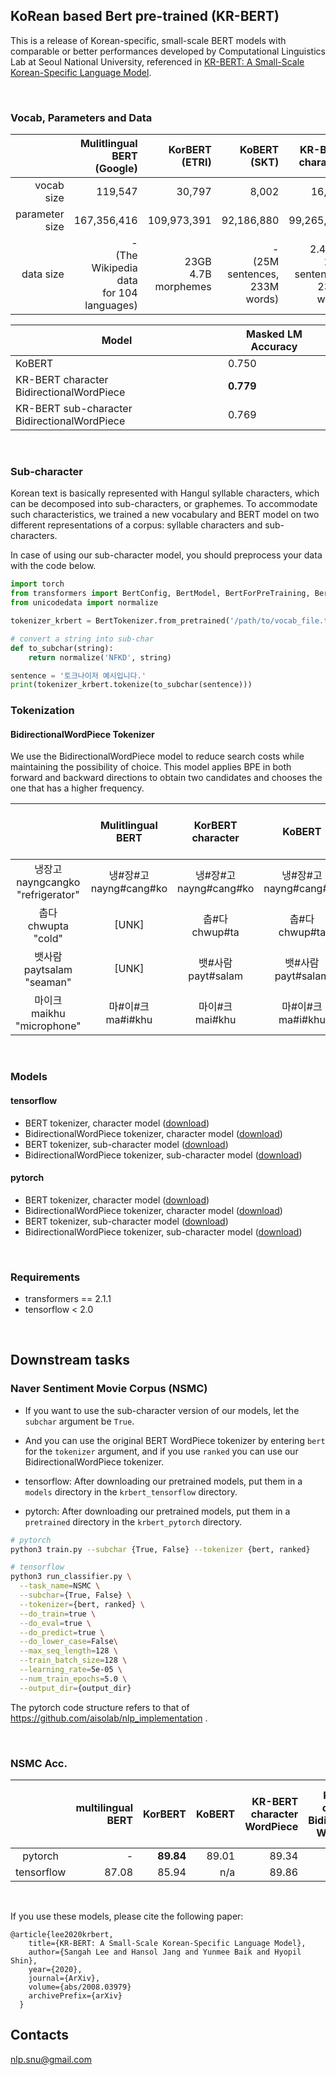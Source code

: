 ## KoRean based Bert pre-trained (KR-BERT)

This is a release of Korean-specific, small-scale BERT models with comparable or better performances developed by Computational Linguistics Lab at Seoul National University, referenced in [KR-BERT: A Small-Scale Korean-Specific Language Model](https://arxiv.org/abs/2008.03979).

<br>

### Vocab, Parameters and Data

|                |                              Mulitlingual BERT<br>(Google) |                KorBERT<br>(ETRI) |                              KoBERT<br>(SKT) |                       KR-BERT character |                   KR-BERT sub-character |
| -------------: | ---------------------------------------------: | ---------------------: | ----------------------------------: | -------------------------------------: | -------------------------------------: |
|     vocab size |                                        119,547 |                 30,797 |                               8,002 |                                 16,424 |                                 12,367 |
| parameter size |                                    167,356,416 |            109,973,391 |                          92,186,880 |                             99,265,066 |                             96,145,233 |
|      data size | -<br>(The Wikipedia data<br>for 104 languages) | 23GB<br>4.7B morphemes | -<br>(25M sentences,<br>233M words) | 2.47GB<br>20M sentences,<br>233M words | 2.47GB<br>20M sentences,<br>233M words |

| Model                                       | Masked LM Accuracy |
| ------------------------------------------- | ------------------ |
| KoBERT                                      | 0.750              |
| KR-BERT character BidirectionalWordPiece     | **0.779**              |
| KR-BERT sub-character BidirectionalWordPiece | 0.769              |

<br>

### Sub-character

Korean text is basically represented with Hangul syllable characters, which can be decomposed into sub-characters, or graphemes. To accommodate such characteristics, we trained a new vocabulary and BERT model on two different representations of a corpus: syllable characters and sub-characters.

In case of using our sub-character model, you should preprocess your data with the code below.

```python
import torch
from transformers import BertConfig, BertModel, BertForPreTraining, BertTokenizer
from unicodedata import normalize

tokenizer_krbert = BertTokenizer.from_pretrained('/path/to/vocab_file.txt', do_lower_case=False)

# convert a string into sub-char
def to_subchar(string):
    return normalize('NFKD', string)

sentence = '토크나이저 예시입니다.'
print(tokenizer_krbert.tokenize(to_subchar(sentence)))

```

### Tokenization

#### BidirectionalWordPiece Tokenizer

We use the BidirectionalWordPiece model to reduce search costs while maintaining the possibility of choice. This model applies BPE in both forward and backward directions to obtain two candidates and chooses the one that has a higher frequency.


|                                         |     Mulitlingual BERT     |   KorBERT<br>character   |          KoBERT           | KR-BERT<br>character<br>WordPiece | KR-BERT<br>character<br>BidirectionalWordPiece | KR-BERT<br>sub-character<br>WordPiece | KR-BERT<br>sub-character<br>BidirectionalWordPiece |
| :-------------------------------------: | :-----------------------: | :-----------------------: | :-----------------------: | :------------------------------: | :-------------------------------------------: | :----------------------------------: | :-----------------------------------------------: |
| 냉장고<br>nayngcangko<br>"refrigerator" | 냉#장#고<br>nayng#cang#ko | 냉#장#고<br>nayng#cang#ko | 냉#장#고<br>nayng#cang#ko |      냉장고<br>nayngcangko       |             냉장고<br>nayngcangko             |        냉장고<br>nayngcangko         |               냉장고<br>nayngcangko               |
|        춥다<br>chwupta<br>"cold"        |           [UNK]           |     춥#다<br>chwup#ta     |     춥#다<br>chwup#ta     |        춥#다<br>chwup#ta         |               춥#다<br>chwup#ta               |         추#ㅂ다<br>chwu#pta          |                추#ㅂ다<br>chwu#pta                |
|     뱃사람<br>paytsalam<br>"seaman"     |           [UNK]           |   뱃#사람<br>payt#salam   |   뱃#사람<br>payt#salam   |      뱃#사람<br>payt#salam       |             뱃#사람<br>payt#salam             |      배#ㅅ#사람<br>pay#t#salam       |             배#ㅅ#사람<br>pay#t#salam             |
|    마이크<br>maikhu<br>"microphone"     |   마#이#크<br>ma#i#khu    |    마이#크<br>mai#khu     |   마#이#크<br>ma#i#khu    |         마이크<br>maikhu         |               마이크<br>maikhu                |           마이크<br>maikhu           |                 마이크<br>maikhu                  |

<br>

### Models

#### tensorflow

* BERT tokenizer, character model ([download](https://drive.google.com/open?id=1SG5m-3R395VjEEnt0wxWM7SE1j6ndVsX))
* BidirectionalWordPiece tokenizer, character model ([download](https://drive.google.com/open?id=1YhFobehwzdbIxsHHvyFU5okp-HRowRKS))
* BERT tokenizer, sub-character model ([download](https://drive.google.com/open?id=13oguhQvYD9wsyLwKgU-uLCacQVWA4oHg))
* BidirectionalWordPiece tokenizer, sub-character model ([download](https://drive.google.com/open?id=12izU0NZXNz9I6IsnknUbencgr7gWHDeM))


#### pytorch

* BERT tokenizer, character model ([download](https://drive.google.com/file/d/18lsZzx_wonnOezzB5QxqSliA2KL5BF0x/view?usp=sharing))
* BidirectionalWordPiece tokenizer, character model ([download](https://drive.google.com/open?id=1C87CCHD9lOQhdgWPkMw_6ZD5M2km7f1p))
* BERT tokenizer, sub-character model ([download](https://drive.google.com/open?id=1c1en4AMlCv2k7QapIzqjefnYzNOoh5KZ))
* BidirectionalWordPiece tokenizer, sub-character model ([download](https://drive.google.com/file/d/1JvNYFQyb20SWgOiDxZn6h1-n_fjTU25S/view?usp=sharing))


<br>

### Requirements

- transformers == 2.1.1
- tensorflow < 2.0

<br>

## Downstream tasks

### Naver Sentiment Movie Corpus (NSMC)

* If you want to use the sub-character version of our models, let the `subchar` argument be `True`.
* And you can use the original BERT WordPiece tokenizer by entering `bert` for the `tokenizer` argument, and if you use `ranked` you can use our BidirectionalWordPiece tokenizer.

* tensorflow: After downloading our pretrained models, put them in a `models` directory in the `krbert_tensorflow` directory.

* pytorch: After downloading our pretrained models, put them in a `pretrained` directory in the `krbert_pytorch` directory.


```sh
# pytorch
python3 train.py --subchar {True, False} --tokenizer {bert, ranked}

# tensorflow
python3 run_classifier.py \
  --task_name=NSMC \
  --subchar={True, False} \
  --tokenizer={bert, ranked} \
  --do_train=true \
  --do_eval=true \
  --do_predict=true \
  --do_lower_case=False\
  --max_seq_length=128 \
  --train_batch_size=128 \
  --learning_rate=5e-05 \
  --num_train_epochs=5.0 \
  --output_dir={output_dir}
```

The pytorch code structure refers to that of https://github.com/aisolab/nlp_implementation .

<br>

### NSMC Acc.

|       | multilingual BERT | KorBERT | KoBERT | KR-BERT character WordPiece | KR-BERT<br>character Bidirectional WordPiece | KR-BERT sub-character WordPiece | KR-BERT<br>sub-character Bidirectional WordPiece |
|:-----:|-------------------:|----------------:|--------:|----------------------------:|-----------------------------------------:|--------------------------------:|---------------------------------------------:|
| pytorch |        -      | **89.84**   | 89.01  | 89.34                      | **89.38**                                   | 89.20                          | 89.34                                       |
| tensorflow | 	87.08		|	85.94  |   n/a |  89.86 | **90.10** | 89.76 | 89.86 |


<br>


If you use these models, please cite the following paper:
```
@article{lee2020krbert,
    title={KR-BERT: A Small-Scale Korean-Specific Language Model},
    author={Sangah Lee and Hansol Jang and Yunmee Baik and Hyopil Shin},
    year={2020},
    journal={ArXiv},
    volume={abs/2008.03979}
    archivePrefix={arXiv}
  }
```


## Contacts

nlp.snu@gmail.com


